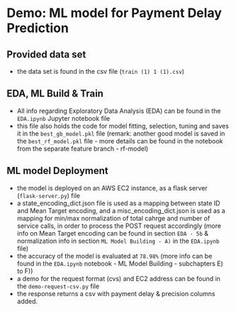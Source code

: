 # Demo: ML model for Payment Delay Prediction

## Provided data set
- the data set is found in the csv file (`train (1) 1 (1).csv`)
## EDA, ML Build & Train
- All info regarding Exploratory Data Analysis (EDA) can be found in the `EDA.ipynb` Jupyter notebook file
- this file also holds the code for model fitting, selection, tuning and saves it in the `best_gb_model.pkl` file (remark: another good model is saved in the `best_rf_model.pkl` file - more details can be found in the notebook from the separate feature branch - rf-model)

## ML model Deployment
- the model is deployed on an AWS EC2 instance, as a flask server (`flask-server.py`) file
- a state_encoding_dict.json file is used as a mapping between state ID and Mean Target encoding, and a misc_encoding_dict.json is used as a mapping for min/max normalization of total cahrge and number of service calls, in order to process the POST request accordingly (more info on Mean Target encoding can be found in section `EDA - 5b` & normalization info in section `ML Model Building - A)` in the `EDA.ipynb` file)
- the accuracy of the model is evaluated at `78.98%` (more info can be found in the `EDA.ipynb` notebook - ML Model Building - subchapters E) to F))
- a demo for the request format (cvs) and EC2 address can be found in the `demo-request-csv.py` file
- the response returns a csv with payment delay & precision columns added.

